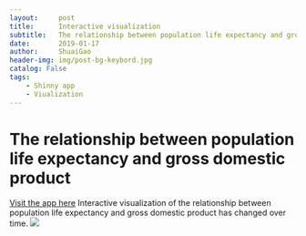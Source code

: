 ```yaml
---
layout:     post
title:      Interactive visualization
subtitle:   The relationship between population life expectancy and gross domestic product
date:       2019-01-17
author:     ShuaiGao
header-img: img/post-bg-keybord.jpg
catalog: False
tags:
    - Shinny app
    - Viualization
---
```


# The relationship between population life expectancy and gross domestic product
[Visit the app here](https://leogao.shinyapps.io/week9/)
Interactive visualization of the relationship between population life expectancy and gross domestic product has changed over time.
![](https://cl.ly/0bdc61882671)